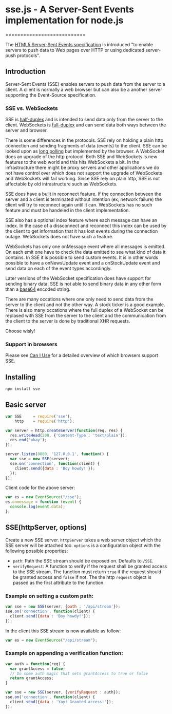 # sse.js - A Server-Sent Events implementation for node.js
===========================

The [HTML5 Server-Sent Events specification](http://dev.w3.org/html5/eventsource/)
is introduced "to enable servers to push data to Web pages over HTTP or using
dedicated server-push protocols".



## Introduction

Server-Sent Events (SSE) enables servers to push data from the server to a client.
A client is normally a web browser but can also be a another server supporting
the Event-Source specification.


### SSE vs. WebSockets

SSE is [half-duplex](http://en.wikipedia.org/wiki/Duplex_(telecommunications)#Half-duplex)
and is intended to send data only from the server to the client. WebSockets is
[full-duplex](http://en.wikipedia.org/wiki/Duplex_(telecommunications)#Full-duplex)
and can send data both ways between the server and browser.

There is some differences in the protocols. SSE rely on holding a plain http
connection and sending fragments of data (events) to the client. SSE can be
looked upon as [long polling](http://en.wikipedia.org/wiki/Push_technology#Long_polling)
but implemented by the browser. A WebSocket does an upgrade of the http protocol.
Both SSE and WebSockets is new features to the web world and this hits WebSockets
a bit. In the infrastructure there might be proxy servers and other applications
we do not have control over which does not support the upgrade of WebSockets and
WebSockets will fail working. Since SSE rely on plain http, SSE is not affectable
by old intrastructure such as WebSockets.

SSE does have a built in reconnect feature. If the connection between the server
and a client is terminated without intention (ex; network failure) the client
will try to reconnect again until it can. WebSockets has no such feature and must
be handeled in the client implementation.

SSE also has a optional index feature where each message can have an index. In
the case of a dissconnect and reconnect this index can be used by the client to
get information that it has lost events during the connection outage.
WebSockets does not have such a feature.

WebSockets has only one onMessage event where all messages is emitted. On each
emit one have to check the data emitted to see what kind of data it contains.
In SSE it is possible to send custom events. It is in other words possible to
have a onNewsUpdate event and a onStockUpdate event and send data on each of the
event types accordingly.

Later versions of the WebSocket specification does have support for sending
binary data. SSE is not able to send binary data in any other form than a
[base64](http://en.wikipedia.org/wiki/Base64) encoded string.

There are many occations where one only need to send data from the server to the
client and not the other way. A stock ticker is a good example. There is also
many occations where the full duplex of a WebSocket can be replased with SSE from
the server to the client and the communication from the client to the server
is done by traditional XHR requests.

Choose wisly!


### Support in browsers

Please see [Can I Use](http://caniuse.com/eventsource) for a detailed overview
of which browsers support SSE.



## Installing

`npm install sse`


## Basic server

```js
var SSE 	= require('sse'),
	http 	= require('http');

var server = http.createServer(function(req, res) {
  res.writeHead(200, {'Content-Type': 'text/plain'});
  res.end('okay');
});

server.listen(8080, '127.0.0.1', function() {
  var sse = new SSE(server);
  sse.on('connection', function(client) {
    client.send({data : 'Boy howdy!'});
  });
});
```

Client code for the above server:

```js
var es = new EventSource("/sse");
es.onmessage = function (event) {
  console.log(event.data);
};
```


## SSE(httpServer, options)

Create a new SSE server. `httpServer` takes a web server object which the SSE
server will be attached too. `options` is a configuration object with the
following possible properties:

* `path`: Path the SSE stream should be exposed on. Defaults to `/SSE`.
* `verifyRequest`: A function to verify if the request shall be granted access
to the SSE stream. The function must return `true` if the request should be
granted access and `false` if not. The the http `request` object is passed as the
first attribute to the function.

### Example on setting a custom path:

```js
var sse = new SSE(server, {path : '/api/stream'});
sse.on('connection', function(client) {
  client.send({data : 'Boy howdy!'});
});
```

In the client this SSE stream is now available as follow:

```js
var es = new EventSource("/api/stream");
```

### Example on appending a verification function:

```js
var auth = function(req) {
  var grantAccess = false;
  // Do some auth magic that sets grantAccess to true or false
  return grantAccess;
}

var sse = new SSE(server, {verifyRequest : auth});
sse.on('connection', function(client) {
  client.send({data : 'Yay! Granted access!'});
});
```